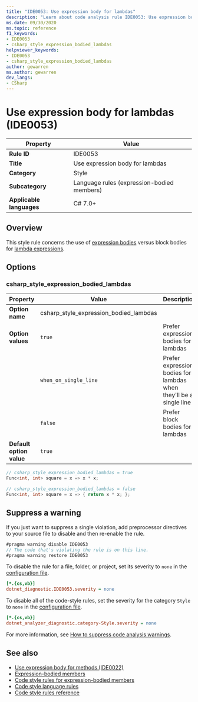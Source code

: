 ```yaml
---
title: "IDE0053: Use expression body for lambdas"
description: "Learn about code analysis rule IDE0053: Use expression body for lambdas"
ms.date: 09/30/2020
ms.topic: reference
f1_keywords:
- IDE0053
- csharp_style_expression_bodied_lambdas
helpviewer_keywords:
- IDE0053
- csharp_style_expression_bodied_lambdas
author: gewarren
ms.author: gewarren
dev_langs:
- CSharp
---
```

# Use expression body for lambdas (IDE0053)

| Property                 | Value                                      |
| ------------------------ | ------------------------------------------ |
| **Rule ID**              | IDE0053                                    |
| **Title**                | Use expression body for lambdas            |
| **Category**             | Style                                      |
| **Subcategory**          | Language rules (expression-bodied members) |
| **Applicable languages** | C# 7.0+                                    |

## Overview

This style rule concerns the use of [expression bodies](../../../csharp/programming-guide/statements-expressions-operators/expression-bodied-members.md) versus block bodies for [lambda expressions](../../../csharp/language-reference/operators/lambda-expressions.md).

## Options

### csharp_style_expression_bodied_lambdas

| Property                 | Value                                  | Description                                                        |
| ------------------------ | -------------------------------------- | ------------------------------------------------------------------ |
| **Option name**          | csharp_style_expression_bodied_lambdas |                                                                    |
| **Option values**        | `true`                                 | Prefer expression bodies for lambdas                               |
|                          | `when_on_single_line`                  | Prefer expression bodies for lambdas when they'll be a single line |
|                          | `false`                                | Prefer block bodies for lambdas                                    |
| **Default option value** | `true`                                 |                                                                    |

```csharp
// csharp_style_expression_bodied_lambdas = true
Func<int, int> square = x => x * x;

// csharp_style_expression_bodied_lambdas = false
Func<int, int> square = x => { return x * x; };
```

## Suppress a warning

If you just want to suppress a single violation, add preprocessor directives to your source file to disable and then re-enable the rule.

```csharp
#pragma warning disable IDE0053
// The code that's violating the rule is on this line.
#pragma warning restore IDE0053
```

To disable the rule for a file, folder, or project, set its severity to `none` in the [configuration file](../configuration-files.md).

```ini
[*.{cs,vb}]
dotnet_diagnostic.IDE0053.severity = none
```

To disable all of the code-style rules, set the severity for the category `Style` to `none` in the [configuration file](../configuration-files.md).

```ini
[*.{cs,vb}]
dotnet_analyzer_diagnostic.category-Style.severity = none
```

For more information, see [How to suppress code analysis warnings](../suppress-warnings.md).

## See also

- [Use expression body for methods (IDE0022)](ide0022.md)
- [Expression-bodied members](../../../csharp/programming-guide/statements-expressions-operators/expression-bodied-members.md)
- [Code style rules for expression-bodied members](expression-bodied-members.md)
- [Code style language rules](language-rules.md)
- [Code style rules reference](index.md)
